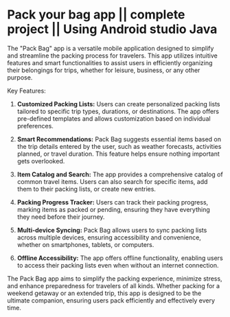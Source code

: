# Pack your bag app || complete project || Using Android studio Java  
The "Pack Bag" app is a versatile mobile application designed to simplify and streamline the packing process for travelers. This app utilizes intuitive features and smart functionalities to assist users in efficiently organizing their belongings for trips, whether for leisure, business, or any other purpose.

Key Features:
1. **Customized Packing Lists:** Users can create personalized packing lists tailored to specific trip types, durations, or destinations. The app offers pre-defined templates and allows customization based on individual preferences.

2. **Smart Recommendations:** Pack Bag suggests essential items based on the trip details entered by the user, such as weather forecasts, activities planned, or travel duration. This feature helps ensure nothing important gets overlooked.

3. **Item Catalog and Search:** The app provides a comprehensive catalog of common travel items. Users can also search for specific items, add them to their packing lists, or create new entries.

4. **Packing Progress Tracker:** Users can track their packing progress, marking items as packed or pending, ensuring they have everything they need before their journey.

5. **Multi-device Syncing:** Pack Bag allows users to sync packing lists across multiple devices, ensuring accessibility and convenience, whether on smartphones, tablets, or computers.

6. **Offline Accessibility:** The app offers offline functionality, enabling users to access their packing lists even when without an internet connection.

The Pack Bag app aims to simplify the packing experience, minimize stress, and enhance preparedness for travelers of all kinds. Whether packing for a weekend getaway or an extended trip, this app is designed to be the ultimate companion, ensuring users pack efficiently and effectively every time.
